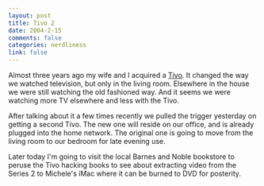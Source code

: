 ```yaml
--- 
layout: post
title: Tivo 2
date: 2004-2-15
comments: false
categories: nerdliness
link: false
---
```

Almost three years ago my wife and I acquired a <a href="http://www.tivo.com" title="Tivo">Tivo</a>. It changed the way we watched television, but only in the living room. Elsewhere in the house we were still watching the old fashioned way. And it seems we were watching more TV elsewhere and less with the Tivo.

After talking about it a few times recently we pulled the trigger yesterday on getting a second Tivo. The new one will reside on our office, and is already plugged into the home network. The original one is going to move from the living room to our bedroom for late evening use.

Later today I'm going to visit the local Barnes and Noble bookstore to peruse the Tivo hacking books to see about extracting video from the Series 2 to Michele's iMac where it can be burned to DVD for posterity.
